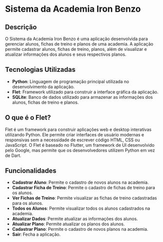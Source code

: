 # Sistema da Academia Iron Benzo
## Descrição
O Sistema da Academia Iron Benzo é uma aplicação desenvolvida para gerenciar alunos, fichas de treino e planos de uma academia. A aplicação permite cadastrar alunos, fichas de treino, planos, além de visualizar e atualizar informações dos alunos e seus respectivos planos.

## Tecnologias Utilizadas
- **Python**: Linguagem de programação principal utilizada no desenvolvimento da aplicação.
- **Flet**: Framework utilizado para construir a interface gráfica da aplicação.
- **SQLite**: Banco de dados utilizado para armazenar as informações dos alunos, fichas de treino e planos.
## O que é o Flet?
Flet é um framework para construir aplicações web e desktop interativas utilizando Python. Ele permite criar interfaces de usuário modernas e responsivas sem a necessidade de escrever código HTML, CSS ou JavaScript. O Flet é baseado no Flutter, um framework de UI desenvolvido pelo Google, mas permite que os desenvolvedores utilizem Python em vez de Dart.

## Funcionalidades
- **Cadastrar Aluno**: Permite o cadastro de novos alunos na academia.
- **Cadastrar Ficha de Treino**: Permite o cadastro de fichas de treino para os alunos.
- **Ver Fichas de Treino**: Permite visualizar as fichas de treino cadastradas para os alunos.
- **Todos os Alunos**: Permite visualizar todos os alunos cadastrados na academia.
- **Atualizar Dados**: Permite atualizar as informações dos alunos.
- **Atualizar Plano**: Permite atualizar os planos dos alunos.
- **Cadastrar Plano**: Permite o cadastro de novos planos na academia.
- **Sair**: Fecha a aplicação.
